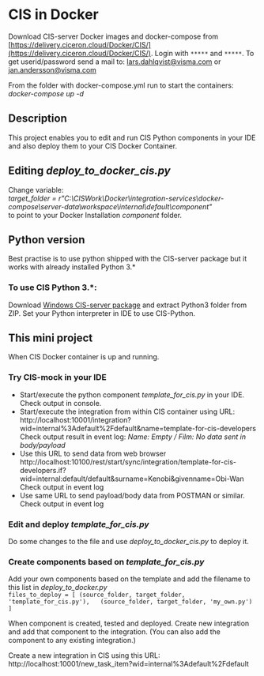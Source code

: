 # CIS in Docker
Download CIS-server Docker images and docker-compose from [https://delivery.ciceron.cloud/Docker/CIS/](https://delivery.ciceron.cloud/Docker/CIS/).
Login with `*****` and `*****`. To get userid/password send a mail to: lars.dahlqvist@visma.com or jan.andersson@visma.com  

From the folder with docker-compose.yml run to start the containers:  
*docker-compose up -d*

## Description
This project enables you to edit and run CIS Python components in your IDE 
and also deploy them to your CIS Docker Container.  

## Editing *deploy_to_docker_cis.py*
Change variable:   
*target_folder = r"C:\CISWork\Docker\integration-services\docker-compose\server-data\workspace\internal\default\component"*  
to point to your Docker Installation *component* folder.

## Python version
Best practise is to use python shipped with the CIS-server package but it works with already installed Python 3.*  

### To use CIS Python 3.*:  
Download [Windows CIS-server package](http://www.siriusit.net/ciceron/is/v27/cis-2.7.7.0-3-1-20210420-1601.zip) and extract Python3 folder from ZIP. Set your Python interpreter in IDE to use CIS-Python.

## This mini project

When CIS Docker container is up and running.

### Try CIS-mock in your IDE
- Start/execute the python component *template_for_cis.py* in your IDE.  
Check output in console.
- Start/execute the integration from within CIS container using URL:
http://localhost:10001/integration?wid=internal%3Adefault%2Fdefault&name=template-for-cis-developers  
Check output result in event log: *Name: Empty / Film: No data sent in body/payload*  
- Use this URL to send data from web browser  
http://localhost:10100/rest/start/sync/integration/template-for-cis-developers.if?wid=internal:default/default&surname=Kenobi&givenname=Obi-Wan  
Check output in event log  
- Use same URL to send payload/body data from POSTMAN or similar.  
Check output in event log
  
### Edit and deploy *template_for_cis.py*
Do some changes to the file and use *deploy_to_docker_cis.py* to deploy it. 

### Create components based on *template_for_cis.py*
Add your own components based on the template and add the filename to this list in *deploy_to_docker.py*  
`files_to_deploy = [
    (source_folder, target_folder, 'template_for_cis.py'),  
    (source_folder, target_folder, 'my_own.py')
]`

When component is created, tested and deployed. Create new integration and add that component to the integration. (You can also add the component to any existing integration.)  

Create a new integration in CIS using this URL:  
http://localhost:10001/new_task_item?wid=internal%3Adefault%2Fdefault  

